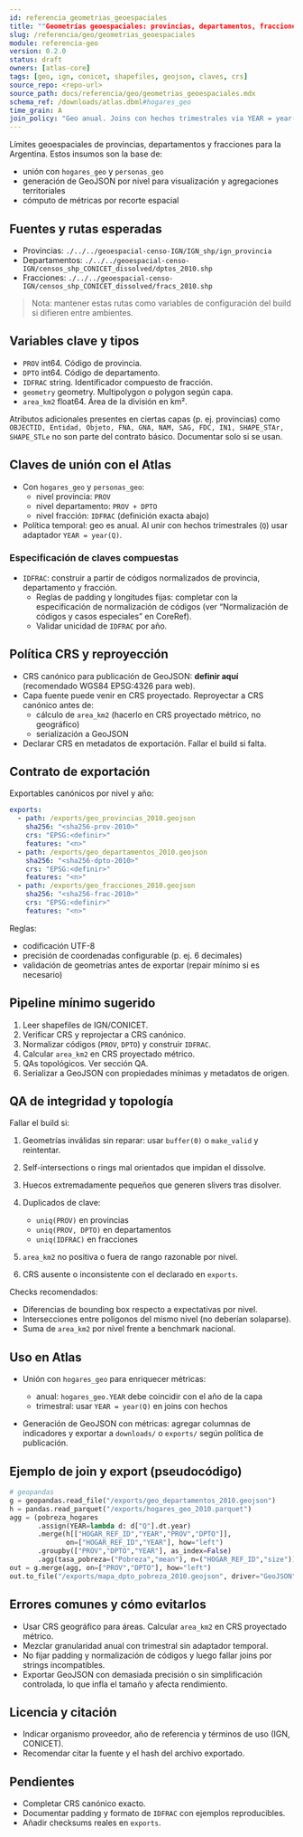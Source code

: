```yaml
---
id: referencia_geometrias_geoespaciales
title: ""Geometrías geoespaciales: provincias, departamentos, fracciones""
slug: /referencia/geo/geometrias_geoespaciales
module: referencia-geo
version: 0.2.0
status: draft
owners: [atlas-core]
tags: [geo, ign, conicet, shapefiles, geojson, claves, crs]
source_repo: <repo-url>
source_path: docs/referencia/geo/geometrias_geoespaciales.mdx
schema_ref: /downloads/atlas.dbml#hogares_geo
time_grain: A
join_policy: "Geo anual. Joins con hechos trimestrales via YEAR = year(Q) y adaptador temporal."
---
```



Límites geoespaciales de provincias, departamentos y fracciones para la Argentina. Estos insumos son la base de:
- unión con `hogares_geo` y `personas_geo`
- generación de GeoJSON por nivel para visualización y agregaciones territoriales
- cómputo de métricas por recorte espacial

## Fuentes y rutas esperadas
- Provincias: `./../../geoespacial-censo-IGN/IGN_shp/ign_provincia`
- Departamentos: `./../../geoespacial-censo-IGN/censos_shp_CONICET_dissolved/dptos_2010.shp`
- Fracciones: `./../../geoespacial-censo-IGN/censos_shp_CONICET_dissolved/fracs_2010.shp`

> Nota: mantener estas rutas como variables de configuración del build si difieren entre ambientes.

## Variables clave y tipos
- `PROV` int64. Código de provincia.
- `DPTO` int64. Código de departamento.
- `IDFRAC` string. Identificador compuesto de fracción.
- `geometry` geometry. Multipolygon o polygon según capa.
- `area_km2` float64. Área de la división en km².

Atributos adicionales presentes en ciertas capas (p. ej. provincias) como `OBJECTID, Entidad, Objeto, FNA, GNA, NAM, SAG, FDC, IN1, SHAPE_STAr, SHAPE_STLe` no son parte del contrato básico. Documentar solo si se usan.

## Claves de unión con el Atlas
- Con `hogares_geo` y `personas_geo`:
  - nivel provincia: `PROV`
  - nivel departamento: `PROV + DPTO`
  - nivel fracción: `IDFRAC` (definición exacta abajo)
- Política temporal: geo es anual. Al unir con hechos trimestrales (`Q`) usar adaptador `YEAR = year(Q)`.

### Especificación de claves compuestas
- `IDFRAC`: construir a partir de códigos normalizados de provincia, departamento y fracción.
  - Reglas de padding y longitudes fijas: completar con la especificación de normalización de códigos (ver “Normalización de códigos y casos especiales” en CoreRef).
  - Validar unicidad de `IDFRAC` por año.

## Política CRS y reproyección
- CRS canónico para publicación de GeoJSON: **definir aquí** (recomendado WGS84 EPSG:4326 para web).
- Capa fuente puede venir en CRS proyectado. Reproyectar a CRS canónico antes de:
  - cálculo de `area_km2` (hacerlo en CRS proyectado métrico, no geográfico)
  - serialización a GeoJSON
- Declarar CRS en metadatos de exportación. Fallar el build si falta.

## Contrato de exportación
Exportables canónicos por nivel y año:
~~~yaml
exports:
  - path: /exports/geo_provincias_2010.geojson
    sha256: "<sha256-prov-2010>"
    crs: "EPSG:<definir>"
    features: "<n>"
  - path: /exports/geo_departamentos_2010.geojson
    sha256: "<sha256-dpto-2010>"
    crs: "EPSG:<definir>"
    features: "<n>"
  - path: /exports/geo_fracciones_2010.geojson
    sha256: "<sha256-frac-2010>"
    crs: "EPSG:<definir>"
    features: "<n>"
~~~

Reglas:

* codificación UTF-8
* precisión de coordenadas configurable (p. ej. 6 decimales)
* validación de geometrías antes de exportar (repair mínimo si es necesario)

## Pipeline mínimo sugerido

1. Leer shapefiles de IGN/CONICET.
2. Verificar CRS y reprojectar a CRS canónico.
3. Normalizar códigos (`PROV`, `DPTO`) y construir `IDFRAC`.
4. Calcular `area_km2` en CRS proyectado métrico.
5. QAs topológicos. Ver sección QA.
6. Serializar a GeoJSON con propiedades mínimas y metadatos de origen.

## QA de integridad y topología

Fallar el build si:

1. Geometrías inválidas sin reparar: usar `buffer(0)` o `make_valid` y reintentar.
2. Self-intersections o rings mal orientados que impidan el dissolve.
3. Huecos extremadamente pequeños que generen slivers tras disolver.
4. Duplicados de clave:

   * `uniq(PROV)` en provincias
   * `uniq(PROV, DPTO)` en departamentos
   * `uniq(IDFRAC)` en fracciones
5. `area_km2` no positiva o fuera de rango razonable por nivel.
6. CRS ausente o inconsistente con el declarado en `exports`.

Checks recomendados:

* Diferencias de bounding box respecto a expectativas por nivel.
* Intersecciones entre polígonos del mismo nivel (no deberían solaparse).
* Suma de `area_km2` por nivel frente a benchmark nacional.

## Uso en Atlas

* Unión con `hogares_geo` para enriquecer métricas:

  * anual: `hogares_geo.YEAR` debe coincidir con el año de la capa
  * trimestral: usar `YEAR = year(Q)` en joins con hechos
* Generación de GeoJSON con métricas: agregar columnas de indicadores y exportar a `downloads/` o `exports/` según política de publicación.

## Ejemplo de join y export (pseudocódigo)

~~~python
# geopandas
g = geopandas.read_file("/exports/geo_departamentos_2010.geojson")
h = pandas.read_parquet("/exports/hogares_geo_2010.parquet")
agg = (pobreza_hogares
       .assign(YEAR=lambda d: d["Q"].dt.year)
       .merge(h[["HOGAR_REF_ID","YEAR","PROV","DPTO"]],
              on=["HOGAR_REF_ID","YEAR"], how="left")
       .groupby(["PROV","DPTO","YEAR"], as_index=False)
       .agg(tasa_pobreza=("Pobreza","mean"), n=("HOGAR_REF_ID","size")))
out = g.merge(agg, on=["PROV","DPTO"], how="left")
out.to_file("/exports/mapa_dpto_pobreza_2010.geojson", driver="GeoJSON")
~~~

## Errores comunes y cómo evitarlos

* Usar CRS geográfico para áreas. Calcular `area_km2` en CRS proyectado métrico.
* Mezclar granularidad anual con trimestral sin adaptador temporal.
* No fijar padding y normalización de códigos y luego fallar joins por strings incompatibles.
* Exportar GeoJSON con demasiada precisión o sin simplificación controlada, lo que infla el tamaño y afecta rendimiento.

## Licencia y citación

* Indicar organismo proveedor, año de referencia y términos de uso (IGN, CONICET).
* Recomendar citar la fuente y el hash del archivo exportado.

## Pendientes

* Completar CRS canónico exacto.
* Documentar padding y formato de `IDFRAC` con ejemplos reproducibles.
* Añadir checksums reales en `exports`.

~~~


